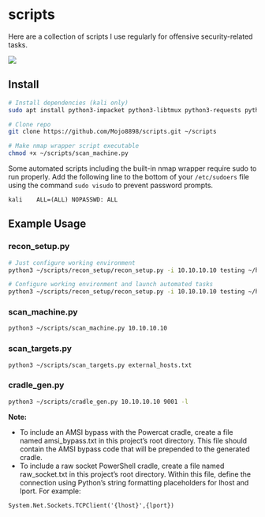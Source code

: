 # scripts

Here are a collection of scripts I use regularly for offensive security-related tasks.

![](img/recon_setup_demo.gif)

## Install

```bash
# Install dependencies (kali only)
sudo apt install python3-impacket python3-libtmux python3-requests python3-rich python3-urllib3 python3-watchdog

# Clone repo
git clone https://github.com/Mojo8898/scripts.git ~/scripts

# Make nmap wrapper script executable
chmod +x ~/scripts/scan_machine.py
```

Some automated scripts including the built-in nmap wrapper require sudo to run properly. Add the following line to the bottom of your `/etc/sudoers` file using the command `sudo visudo` to prevent password prompts.

```
kali    ALL=(ALL) NOPASSWD: ALL
```

## Example Usage

### recon_setup.py

```bash
# Just configure working environment
python3 ~/scripts/recon_setup/recon_setup.py -i 10.10.10.10 testing ~/htb/competitive_Mojo098.ovpn

# Configure working environment and launch automated tasks
python3 ~/scripts/recon_setup/recon_setup.py -i 10.10.10.10 testing ~/htb/competitive_Mojo098.ovpn -a -u bob -p 'Password123!'
```

### scan_machine.py

```bash
python3 ~/scripts/scan_machine.py 10.10.10.10
```

### scan_targets.py

```bash
python3 ~/scripts/scan_targets.py external_hosts.txt
```

### cradle_gen.py

```bash
python3 ~/scripts/cradle_gen.py 10.10.10.10 9001 -l
```

**Note:**
- To include an AMSI bypass with the Powercat cradle, create a file named amsi_bypass.txt in this project’s root directory. This file should contain the AMSI bypass code that will be prepended to the generated cradle.
- To include a raw socket PowerShell cradle, create a file named raw_socket.txt in this project’s root directory. Within this file, define the connection using Python’s string formatting placeholders for lhost and lport. For example:

```
System.Net.Sockets.TCPClient('{lhost}',{lport})
```
